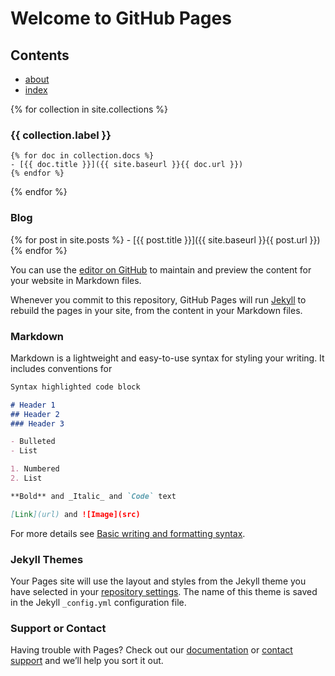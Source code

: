 # Welcome to GitHub Pages

## Contents

- [about](/about.md)
- [index](index.md)

{% for collection in site.collections %}

### {{ collection.label }}

    {% for doc in collection.docs %}
    - [{{ doc.title }}]({{ site.baseurl }}{{ doc.url }})
    {% endfor %}

{% endfor %}

### Blog

{% for post in site.posts %}
    - [{{ post.title }}]({{ site.baseurl }}{{ post.url }})
{% endfor %}

You can use the [editor on GitHub](https://github.com/LukaHedt/luka-testing-jekyll/edit/gh-pages/index.md) to maintain and preview the content for your website in Markdown files.

Whenever you commit to this repository, GitHub Pages will run [Jekyll](https://jekyllrb.com/) to rebuild the pages in your site, from the content in your Markdown files.

### Markdown

Markdown is a lightweight and easy-to-use syntax for styling your writing. It includes conventions for

```markdown
Syntax highlighted code block

# Header 1
## Header 2
### Header 3

- Bulleted
- List

1. Numbered
2. List

**Bold** and _Italic_ and `Code` text

[Link](url) and ![Image](src)
```

For more details see [Basic writing and formatting syntax](https://docs.github.com/en/github/writing-on-github/getting-started-with-writing-and-formatting-on-github/basic-writing-and-formatting-syntax).

### Jekyll Themes

Your Pages site will use the layout and styles from the Jekyll theme you have selected in your [repository settings](https://github.com/LukaHedt/luka-testing-jekyll/settings/pages). The name of this theme is saved in the Jekyll `_config.yml` configuration file.

### Support or Contact

Having trouble with Pages? Check out our [documentation](https://docs.github.com/categories/github-pages-basics/) or [contact support](https://support.github.com/contact) and we’ll help you sort it out.
